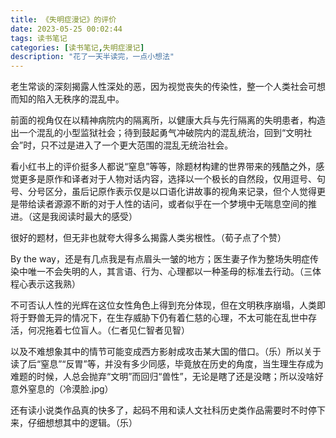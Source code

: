 ```yaml
---
title: 《失明症漫记》的评价
date: 2023-05-25 00:02:44
tags: 读书笔记
categories: [读书笔记,失明症漫记]
description: "花了一天半读完，一点小想法"
---
```

老生常谈的深刻揭露人性深处的恶，因为视觉丧失的传染性，整一个人类社会可想而知的陷入无秩序的混乱中。

前面的视角仅在以精神病院内的隔离所，以健康大兵与先行隔离的失明患者，构造出一个混乱的小型监狱社会；待到鼓起勇气冲破院内的混乱统治，回到“文明社会”时，只不过是进入了一个更大范围的混乱无统治社会。

看小红书上的评价挺多人都说“窒息”等等，除题材构建的世界带来的残酷之外，感觉更多是原作和译者对于人物对话内容，选择以一个极长的自然段，仅用逗号、句号、分号区分，虽后记原作表示仅是以口语化讲故事的视角来记录，但个人觉得更是带给读者源源不断的对于人性的诘问，或者似乎在一个梦境中无喘息空间的推进。（这是我阅读时最大的感受）

很好的题材，但无非也就夸大得多么揭露人类劣根性。（荀子点了个赞）

By the way，还是有几点我是有点眉头一皱的地方；医生妻子作为整场失明症传染中唯一不会失明的人，其言语、行为、心理都以一种圣母的标准去行动。（三体程心表示这我熟）

不可否认人性的光辉在这位女性角色上得到充分体现，但在文明秩序崩塌，人类即将于野兽无异的情况下，在生存威胁下仍有着仁慈的心理，不太可能在乱世中存活，何况拖着七位盲人。（仁者见仁智者见智）

以及不难想象其中的情节可能变成西方影射成攻击某大国的借口。（乐）所以关于读了后“窒息”“反胃”等，并没有多少同感，毕竟放在历史的角度，当生理生存成为难题的时候，人总会抛弃“文明”而回归“兽性”，无论是瞎了还是没瞎；所以没啥好意外窒息的（冷漠脸.jpg）

还有读小说类作品真的快多了，起码不用和读人文社科历史类作品需要时不时停下来，仔细想想其中的逻辑。（乐）